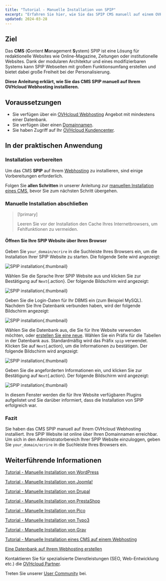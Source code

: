 ```yaml
---
title: "Tutorial - Manuelle Installation von SPIP"
excerpt: "Erfahren Sie hier, wie Sie das SPIP CMS manuell auf einem OVHcloud Webhosting installieren"
updated: 2024-03-28
---
```


## Ziel

Das **CMS** (**C**ontent **M**anagement **S**ystem) SPIP ist eine Lösung für redaktionelle Websites wie Online-Magazine, Zeitungen oder institutionelle Websites. Dank der modularen Architektur und eines modifizierbaren Systems kann SPIP Webseiten mit großem Funktionsumfang erstellen und bietet dabei große Freiheit bei der Personalisierung.

**Diese Anleitung erklärt, wie Sie das CMS SPIP manuell auf Ihrem OVHcloud Webhosting installieren.**

## Voraussetzungen

- Sie verfügen über ein [OVHcloud Webhosting](/links/web/hosting) Angebot mit mindestens einer Datenbank.
- Sie verfügen über einen [Domainnamen](/links/web/domains).
- Sie haben Zugriff auf Ihr [OVHcloud Kundencenter](/links/manager).

## In der praktischen Anwendung

### Installation vorbereiten

Um das CMS **SPIP** auf Ihrem [Webhosting](/links/web/hosting) zu installieren, sind einige Vorbereitungen erforderlich.

Folgen Sie **allen Schritten** in unserer Anleitung zur [manuellen Installation eines CMS](/pages/web_cloud/web_hosting/cms_manual_installation), bevor Sie zum nächsten Schritt übergehen.

### Manuelle Installation abschließen

> [!primary]
>
> Leeren Sie vor der Installation den Cache Ihres Internetbrowsers, um Fehlfunktionen zu vermeiden.
>

#### Öffnen Sie Ihre SPIP Website über Ihren Browser

Geben Sie `your_domain/ecrire` in die Suchleiste Ihres Browsers ein, um die Installation Ihrer SPIP Website zu starten. Die folgende Seite wird angezeigt:

![SPIP installation](/pages/assets/screens/other/cms/spip/installation_first_step.png){.thumbnail}

Wählen Sie die Sprache Ihrer SPIP Website aus und klicken Sie zur Bestätigung auf `Next`{.action}. Der folgende Bildschirm wird angezeigt:

![SPIP installation](/pages/assets/screens/other/cms/spip/installation_second_step.png){.thumbnail}

Geben Sie die Login-Daten für Ihr DBMS ein (zum Beispiel MySQL). Nachdem Sie Ihre Datenbank verbunden haben, wird der folgende Bildschirm angezeigt:

![SPIP installation](/pages/assets/screens/other/cms/spip/installation_third_step.png){.thumbnail}

Wählen Sie die Datenbank aus, die Sie für Ihre Website verwenden möchten, oder [erstellen Sie eine neue](/pages/web_cloud/web_hosting/sql_create_database). Wählen Sie ein Präfix für die Tabellen in der Datenbank aus. Standardmäßig wird das Präfix `spip` verwendet. Klicken Sie auf `Next`{.action}, um die Informationen zu bestätigen. Der folgende Bildschirm wird angezeigt:

![SPIP installation](/pages/assets/screens/other/cms/spip/installation_fourth_step.png){.thumbnail}

Geben Sie die angeforderten Informationen ein, und klicken Sie zur Bestätigung auf `Next`{.action}. Der folgende Bildschirm wird angezeigt:

![SPIP installation](/pages/assets/screens/other/cms/spip/installation_fifth_step.png){.thumbnail}

In diesem Fenster werden die für Ihre Website verfügbaren Plugins aufgelistet und Sie darüber informiert, dass die Installation von SPIP erfolgreich war.

### Fazit

Sie haben das CMS SPIP manuell auf Ihrem OVHcloud Webhosting installiert. Ihre SPIP Website ist online über Ihren Domainnamen erreichbar. Um sich in den Administratorbereich Ihrer SPIP Website einzuloggen, geben Sie `your_domain/ecrire` in die Suchleiste Ihres Browsers ein.

## Weiterführende Informationen <a name="go-further"></a>

[Tutorial - Manuelle Installation von WordPress](/pages/web_cloud/web_hosting/cms_manual_installation_wordpress)

[Tutorial - Manuelle Installation von Joomla!](/pages/web_cloud/web_hosting/cms_manual_installation_joomla)

[Tutorial - Manuelle Installation von Drupal](/pages/web_cloud/web_hosting/cms_manual_installation_drupal)

[Tutorial - Manuelle Installation von PrestaShop](/pages/web_cloud/web_hosting/cms_manual_installation_prestashop)

[Tutorial - Manuelle Installation von Pico](/pages/web_cloud/web_hosting/cms_manual_installation_pico)

[Tutorial - Manuelle Installation von Typo3](/pages/web_cloud/web_hosting/cms_manual_installation_typo3)

[Tutorial - Manuelle Installation von Grav](/pages/web_cloud/web_hosting/cms_manual_installation_grav)

[Tutorial - Manuelle Installation eines CMS auf einem Webhosting](/pages/web_cloud/web_hosting/cms_manual_installation)

[Eine Datenbank auf Ihrem Webhosting erstellen](/pages/web_cloud/web_hosting/sql_create_database)
 
Kontaktieren Sie für spezialisierte Dienstleistungen (SEO, Web-Entwicklung etc.) die [OVHcloud Partner](/links/partner).
 
Treten Sie unserer [User Community](/links/community) bei.
